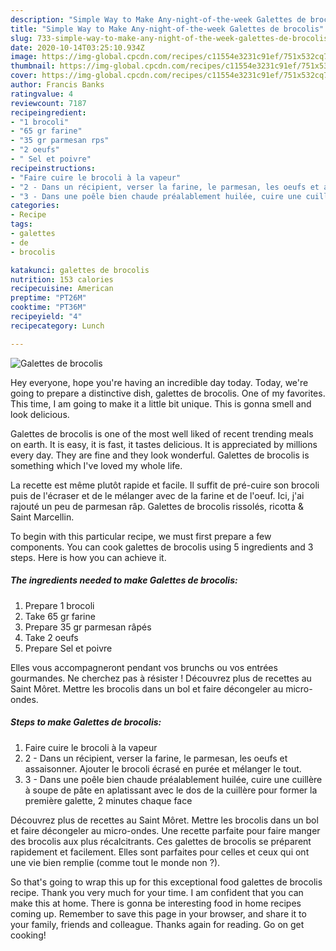 ```yaml
---
description: "Simple Way to Make Any-night-of-the-week Galettes de brocolis"
title: "Simple Way to Make Any-night-of-the-week Galettes de brocolis"
slug: 733-simple-way-to-make-any-night-of-the-week-galettes-de-brocolis
date: 2020-10-14T03:25:10.934Z
image: https://img-global.cpcdn.com/recipes/c11554e3231c91ef/751x532cq70/galettes-de-brocolis-photo-principale-de-la-recette.jpg
thumbnail: https://img-global.cpcdn.com/recipes/c11554e3231c91ef/751x532cq70/galettes-de-brocolis-photo-principale-de-la-recette.jpg
cover: https://img-global.cpcdn.com/recipes/c11554e3231c91ef/751x532cq70/galettes-de-brocolis-photo-principale-de-la-recette.jpg
author: Francis Banks
ratingvalue: 4
reviewcount: 7187
recipeingredient:
- "1 brocoli"
- "65 gr farine"
- "35 gr parmesan rps"
- "2 oeufs"
- " Sel et poivre"
recipeinstructions:
- "Faire cuire le brocoli à la vapeur"
- "2 - Dans un récipient, verser la farine, le parmesan, les oeufs et assaisonner. Ajouter le brocoli écrasé en purée et mélanger le tout."
- "3 - Dans une poêle bien chaude préalablement huilée, cuire une cuillère à soupe de pâte en aplatissant avec le dos de la cuillère pour former la première galette, 2 minutes chaque face"
categories:
- Recipe
tags:
- galettes
- de
- brocolis

katakunci: galettes de brocolis 
nutrition: 153 calories
recipecuisine: American
preptime: "PT26M"
cooktime: "PT36M"
recipeyield: "4"
recipecategory: Lunch

---
```



![Galettes de brocolis](https://img-global.cpcdn.com/recipes/c11554e3231c91ef/751x532cq70/galettes-de-brocolis-photo-principale-de-la-recette.jpg)

Hey everyone, hope you're having an incredible day today. Today, we're going to prepare a distinctive dish, galettes de brocolis. One of my favorites. This time, I am going to make it a little bit unique. This is gonna smell and look delicious.

Galettes de brocolis is one of the most well liked of recent trending meals on earth. It is easy, it is fast, it tastes delicious. It is appreciated by millions every day. They are fine and they look wonderful. Galettes de brocolis is something which I've loved my whole life.

La recette est même plutôt rapide et facile. Il suffit de pré-cuire son brocoli puis de l&#39;écraser et de le mélanger avec de la farine et de l&#39;oeuf. Ici, j&#39;ai rajouté un peu de parmesan râp. Galettes de brocolis rissolés, ricotta &amp; Saint Marcellin.


To begin with this particular recipe, we must first prepare a few components. You can cook galettes de brocolis using 5 ingredients and 3 steps. Here is how you can achieve it.

<!--inarticleads1-->

##### The ingredients needed to make Galettes de brocolis:

1. Prepare 1 brocoli
1. Take 65 gr farine
1. Prepare 35 gr parmesan râpés
1. Take 2 oeufs
1. Prepare  Sel et poivre


Elles vous accompagneront pendant vos brunchs ou vos entrées gourmandes. Ne cherchez pas à résister ! Découvrez plus de recettes au Saint Môret. Mettre les brocolis dans un bol et faire décongeler au micro-ondes. 

<!--inarticleads2-->

##### Steps to make Galettes de brocolis:

1. Faire cuire le brocoli à la vapeur
1. 2 - Dans un récipient, verser la farine, le parmesan, les oeufs et assaisonner. Ajouter le brocoli écrasé en purée et mélanger le tout.
1. 3 - Dans une poêle bien chaude préalablement huilée, cuire une cuillère à soupe de pâte en aplatissant avec le dos de la cuillère pour former la première galette, 2 minutes chaque face


Découvrez plus de recettes au Saint Môret. Mettre les brocolis dans un bol et faire décongeler au micro-ondes. Une recette parfaite pour faire manger des brocolis aux plus récalcitrants. Ces galettes de brocolis se préparent rapidement et facilement. Elles sont parfaites pour celles et ceux qui ont une vie bien remplie (comme tout le monde non ?). 

So that's going to wrap this up for this exceptional food galettes de brocolis recipe. Thank you very much for your time. I am confident that you can make this at home. There is gonna be interesting food in home recipes coming up. Remember to save this page in your browser, and share it to your family, friends and colleague. Thanks again for reading. Go on get cooking!
